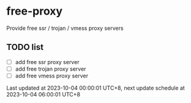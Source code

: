 
# free-proxy
Provide free ssr / trojan / vmess proxy servers


## TODO list
- [ ] add free ssr proxy server
- [ ] add free trojan proxy server
- [ ] add free vmess proxy server

Last updated at 2023-10-04 00:00:01 UTC+8, next update schedule at 2023-10-04 06:00:01 UTC+8

